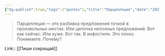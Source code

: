 ```yaml
---
{"dg-publish":true,"tags":["quotes"],"title":"Парцелляция","date":"2021-10-04T20:29:00+03:00","modified_at":"2022-07-24T14:44:33+03:00","permalink":"/quotes/202110042029/","dgHomeLink":false,"dgPassFrontmatter":true}
---
```



> Парцелляция — это разбивка предложения точкой в произвольных местах. Или цепочка неполных предложений. Вот как сейчас. Или хуже. Вот так. В инфостиле. Это плохо. Понимаете. Почему?

Link:: [[Пиши сокращай]]
